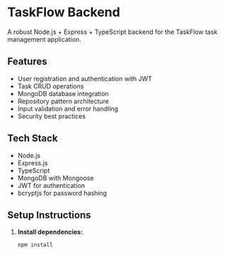 # TaskFlow Backend

A robust Node.js + Express + TypeScript backend for the TaskFlow task management application.

## Features

- User registration and authentication with JWT
- Task CRUD operations
- MongoDB database integration
- Repository pattern architecture
- Input validation and error handling
- Security best practices

## Tech Stack

- Node.js
- Express.js
- TypeScript
- MongoDB with Mongoose
- JWT for authentication
- bcryptjs for password hashing

## Setup Instructions

1. **Install dependencies:**
   ```bash
   npm install
   ```
